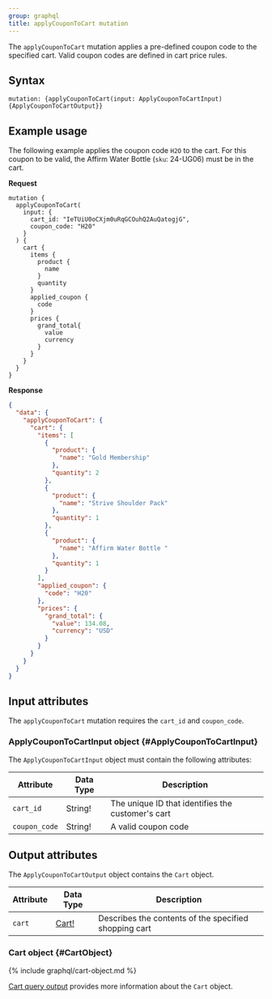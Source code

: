 ```yaml
---
group: graphql
title: applyCouponToCart mutation
---
```


The `applyCouponToCart` mutation applies a pre-defined coupon code to the specified cart. Valid coupon codes are defined in cart price rules.

## Syntax

`mutation: {applyCouponToCart(input: ApplyCouponToCartInput) {ApplyCouponToCartOutput}}`

## Example usage

The following example applies the coupon code `H2O` to the cart. For this coupon to be valid, the Affirm Water Bottle (`sku`: 24-UG06) must be in the cart.

**Request**

``` text
mutation {
  applyCouponToCart(
    input: {
      cart_id: "IeTUiU0oCXjm0uRqGCOuhQ2AuQatogjG",
      coupon_code: "H20"
    }
  ) {
    cart {
      items {
        product {
          name
        }
        quantity
      }
      applied_coupon {
        code
      }
      prices {
        grand_total{
          value
          currency
        }
      }
    }
  }
}
```

**Response**

```json
{
  "data": {
    "applyCouponToCart": {
      "cart": {
        "items": [
          {
            "product": {
              "name": "Gold Membership"
            },
            "quantity": 2
          },
          {
            "product": {
              "name": "Strive Shoulder Pack"
            },
            "quantity": 1
          },
          {
            "product": {
              "name": "Affirm Water Bottle "
            },
            "quantity": 1
          }
        ],
        "applied_coupon": {
          "code": "H20"
        },
        "prices": {
          "grand_total": {
            "value": 134.08,
            "currency": "USD"
          }
        }
      }
    }
  }
}
```

## Input attributes

The `applyCouponToCart` mutation requires the `cart_id` and `coupon_code`.

### ApplyCouponToCartInput object {#ApplyCouponToCartInput}

The `ApplyCouponToCartInput` object must contain the following attributes:

Attribute |  Data Type | Description
--- | --- | ---
`cart_id` | String! | The unique ID that identifies the customer's cart
`coupon_code` | String! | A valid coupon code

## Output attributes

The `ApplyCouponToCartOutput` object contains the `Cart` object.

Attribute |  Data Type | Description
--- | --- | ---
`cart` |[ Cart!](#CartObject) | Describes the contents of the specified shopping cart

### Cart object {#CartObject}

{% include graphql/cart-object.md %}

[Cart query output]({{page.baseurl}}/graphql/reference/quote.html#cart-output) provides more information about the `Cart` object.

